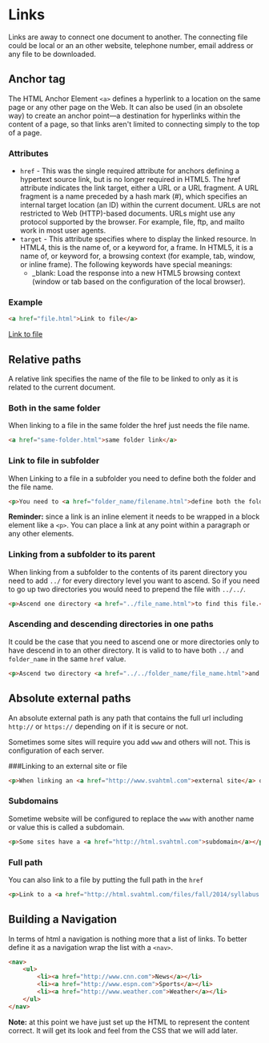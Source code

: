 # Links

Links are away to connect one document to another.  The connecting file could be local or an an other website, telephone number, email address or any file to be downloaded.

## Anchor tag

The HTML Anchor Element `<a>` defines a hyperlink to a location on the same page or any other page on the Web. It can also be used (in an obsolete way) to create an anchor point—a destination for hyperlinks within the content of a page, so that links aren't limited to connecting simply to the top of a page.

### Attributes

* `href` - This was the single required attribute for anchors defining a hypertext source link, but is no longer required in HTML5. The href attribute indicates the link target, either a URL or a URL fragment. A URL fragment is a name preceded by a hash mark (#), which specifies an internal target location (an ID) within the current document. URLs are not restricted to Web (HTTP)-based documents. URLs might use any protocol supported by the browser. For example, file, ftp, and mailto work in most user agents.
* `target` - This attribute specifies where to display the linked resource. In HTML4, this is the name of, or a keyword for, a frame. In HTML5, it is a name of, or keyword for, a browsing context (for example, tab, window, or inline frame). The following keywords have special meanings:
    * \_blank: Load the response into a new HTML5 browsing context (window or tab based on the configuration of the local browser).

### Example

```html
<a href="file.html">Link to file</a>
```
<a href="file.html">Link to file</a>

## Relative paths

A relative link specifies the name of the file to be linked to only as it is related to the current document.

### Both in the same folder

When linking to a file in the same folder the href just needs the file name.

```html
<a href="same-folder.html">same folder link</a>
```

### Link to file in subfolder

When Linking to a file in a subfolder you need to define both the folder and the file name.

```html
<p>You need to <a href="folder_name/filename.html">define both the folder and file name</a></p>
```

**Reminder:** since a link is an inline element it needs to be wrapped in a block element like a `<p>`.  You can place a link at any point within a paragraph or any other elements.

### Linking from a subfolder to its parent

When linking from a subfolder to the contents of its parent directory you need to add `../` for every directory level you want to ascend.   So if you need to go up two directories you would need to prepend the file with `../../`.  

```html
<p>Ascend one directory <a href="../file_name.html">to find this file.</a></p>
```

### Ascending and descending directories in one paths

It could be the case that you need to ascend one or more directories only to have descend in to an other directory.  It is valid to to have both `../` and `folder_name` in the same `href` value.

```html
<p>Ascend two directory <a href="../../folder_name/file_name.html">and descending one directory to find this file.</a></p>
```

## Absolute external paths

An absolute external path is any path that contains the full url including `http://` or `https://` depending on if it is secure or not.

Sometimes some sites will require you add `www` and others will not.  This is configuration of each server.  

###Linking to an external site or file

```html
<p>When linking an <a href="http://www.svahtml.com">external site</a> or file you need to put the full path in the href.</p>
```

### Subdomains

Sometime website will be configured to replace the `www` with another name or value this is called a subdomain.

```html
<p>Some sites have a <a href="http://html.svahtml.com">subdomain</a></p>
```

### Full path

You can also link to a file by putting the full path in the `href`

```html
<p>Link to a <a href="http://html.svahtml.com/files/fall/2014/syllabus.pdf">external file</a></p>
```

## Building a Navigation

In terms of html a navigation is nothing more that a list of links.  To better define it as a navigation wrap the list with a `<nav>`.

```html
<nav>
	<ul>
		<li><a href="http://www.cnn.com">News</a></li>
		<li><a href="http://www.espn.com">Sports</a></li>
		<li><a href="http://www.weather.com">Weather</a></li>
	</ul>
</nav>
```
**Note:** at this point we have just set up the HTML to represent the content correct.  It will get its look and feel from the CSS that we will add later.
